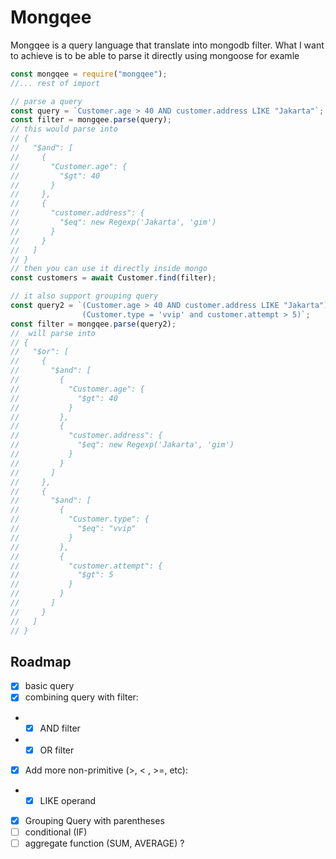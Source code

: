 # Mongqee

Mongqee is a query language that translate into mongodb filter.
What I want to achieve is to be able to parse it directly using mongoose for examle

```javascript
const mongqee = require("mongqee");
//... rest of import

// parse a query
const query = `Customer.age > 40 AND customer.address LIKE "Jakarta"`;
const filter = mongqee.parse(query);
// this would parse into
// {
//   "$and": [
//     {
//       "Customer.age": {
//         "$gt": 40
//       }
//     },
//     {
//       "customer.address": {
//         "$eq": new Regexp('Jakarta', 'gim')
//       }
//     }
//   ]
// }
// then you can use it directly inside mongo
const customers = await Customer.find(filter);

// it also support grouping query
const query2 = `(Customer.age > 40 AND customer.address LIKE "Jakarta") or 
                (Customer.type = 'vvip' and customer.attempt > 5)`;
const filter = mongqee.parse(query2);
//  will parse into
// {
//   "$or": [
//     {
//       "$and": [
//         {
//           "Customer.age": {
//             "$gt": 40
//           }
//         },
//         {
//           "customer.address": {
//             "$eq": new Regexp('Jakarta', 'gim')
//           }
//         }
//       ]
//     },
//     {
//       "$and": [
//         {
//           "Customer.type": {
//             "$eq": "vvip"
//           }
//         },
//         {
//           "customer.attempt": {
//             "$gt": 5
//           }
//         }
//       ]
//     }
//   ]
// }
```

## Roadmap

- [x] basic query
- [x] combining query with filter:
- - [x] AND filter
- - [x] OR filter
- [x] Add more non-primitive (>, < , >=, etc):
- - [x] LIKE operand
- [x] Grouping Query with parentheses
- [ ] conditional (IF)
- [ ] aggregate function (SUM, AVERAGE) ?
